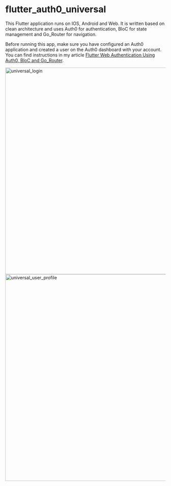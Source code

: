 # flutter_auth0_universal
This Flutter application runs on IOS, Android and Web.  It is written based on clean architecture and uses Auth0 for authentication, BloC for state management and Go_Router for navigation.

Before running this app, make sure you have configured an Auth0 application and created a user on the Auth0 dashboard with your account. You can find instructions in my article [Flutter Web Authentication Using Auth0, BloC and Go_Router](https://medium.com/@reyparma_53717/flutter-web-authentication-using-auth0-bloc-and-go-router-62d7ebc91e7a).

<img width="650" alt="universal_login" src="https://github.com/reyparma/flutter_auth0_universal/assets/5339530/669426be-d8c1-4430-bcaf-5ce2b7d9b085">

<img width="650" alt="universal_user_profile" src="https://github.com/reyparma/flutter_auth0_universal/assets/5339530/2e9f1eab-2104-4ffb-b17f-8cec19a9c5b9">
